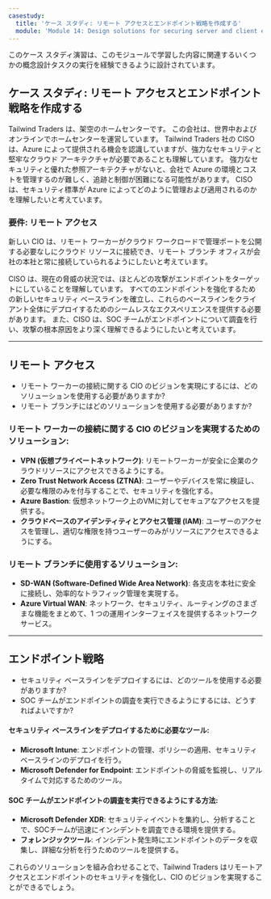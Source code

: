 ```yaml
---
casestudy:
  title: 'ケース スタディ: リモート アクセスとエンドポイント戦略を作成する'
  module: 'Module 14: Design solutions for securing server and client endpoints'
---
```


このケース スタディ演習は、このモジュールで学習した内容に関連するいくつかの概念設計タスクの実行を経験できるように設計されています。

## ケース スタディ: リモート アクセスとエンドポイント戦略を作成する

Tailwind Traders は、架空のホームセンターです。 この会社は、世界中およびオンラインでホームセンターを運営しています。 Tailwind Traders 社の CISO は、Azure によって提供される機会を認識していますが、強力なセキュリティと堅牢なクラウド アーキテクチャが必要であることも理解しています。 強力なセキュリティと優れた参照アーキテクチャがないと、会社で Azure の環境とコストを管理するのが難しく、追跡と制御が困難になる可能性があります。 CISO は、セキュリティ標準が Azure によってどのように管理および適用されるのかを理解したいと考えています。

### 要件: リモート アクセス

新しい CIO は、リモート ワーカーがクラウド ワークロードで管理ポートを公開する必要なしにクラウド リソースに接続でき、リモート ブランチ オフィスが会社の本社と常に接続していられるようにしたいと考えています。

CISO は、現在の脅威の状況では、ほとんどの攻撃がエンドポイントをターゲットにしていることを理解しています。 すべてのエンドポイントを強化するための新しいセキュリティ ベースラインを確立し、これらのベースラインをクライアント全体にデプロイするためのシームレスなエクスペリエンスを提供する必要があります。 また、CISO は、SOC チームがエンドポイントについて調査を行い、攻撃の根本原因をより深く理解できるようにしたいと考えています。

---

## リモート アクセス 
- リモート ワーカーの接続に関する CIO のビジョンを実現にするには、どのソリューションを使用する必要がありますか?
- リモート ブランチにはどのソリューションを使用する必要がありますか?

### リモート ワーカーの接続に関する CIO のビジョンを実現するためのソリューション:  
- **VPN (仮想プライベートネットワーク)**: リモートワーカーが安全に企業のクラウドリソースにアクセスできるようにする。  
- **Zero Trust Network Access (ZTNA)**: ユーザーやデバイスを常に検証し、必要な権限のみを付与することで、セキュリティを強化する。
- **Azure Bastion**: 仮想ネットワーク上のVMに対してセキュアなアクセスを提供する。
- **クラウドベースのアイデンティティとアクセス管理 (IAM)**: ユーザーのアクセスを管理し、適切な権限を持つユーザーのみがリソースにアクセスできるようにする。  
  
### リモート ブランチに使用するソリューション:  
- **SD-WAN (Software-Defined Wide Area Network)**: 各支店を本社に安全に接続し、効率的なトラフィック管理を実現する。  
- **Azure Virtual WAN**: ネットワーク、セキュリティ、ルーティングのさまざまな機能をまとめて、1 つの運用インターフェイスを提供するネットワーク サービス。
  
---  
  
## エンドポイント戦略
- セキュリティ ベースラインをデプロイするには、どのツールを使用する必要がありますか?
- SOC チームがエンドポイントの調査を実行できるようにするには、どうすればよいですか?
  
#### セキュリティ ベースラインをデプロイするために必要なツール:  
- **Microsoft Intune**: エンドポイントの管理、ポリシーの適用、セキュリティベースラインのデプロイを行う。  
- **Microsoft Defender for Endpoint**: エンドポイントの脅威を監視し、リアルタイムで対応するためのツール。  
  
#### SOC チームがエンドポイントの調査を実行できるようにする方法:  
- **Microsoft Defender XDR**: セキュリティイベントを集約し、分析することで、SOCチームが迅速にインシデントを調査できる環境を提供する。  
- **フォレンジックツール**: インシデント発生時にエンドポイントのデータを収集し、詳細な分析を行うためのツールを提供する。  
  
これらのソリューションを組み合わせることで、Tailwind Traders はリモートアクセスとエンドポイントのセキュリティを強化し、CIO のビジョンを実現することができるでしょう。  
